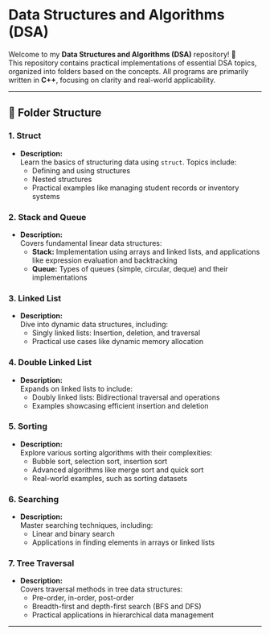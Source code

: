 # Data Structures and Algorithms (DSA)  

Welcome to my **Data Structures and Algorithms (DSA)** repository! 🚀  
This repository contains practical implementations of essential DSA topics, organized into folders based on the concepts. All programs are primarily written in **C++**, focusing on clarity and real-world applicability.  

---

## 📂 Folder Structure  

### 1. **Struct**  
- **Description:**  
  Learn the basics of structuring data using `struct`. Topics include:  
  - Defining and using structures  
  - Nested structures  
  - Practical examples like managing student records or inventory systems  

### 2. **Stack and Queue**  
- **Description:**  
  Covers fundamental linear data structures:  
  - **Stack:** Implementation using arrays and linked lists, and applications like expression evaluation and backtracking  
  - **Queue:** Types of queues (simple, circular, deque) and their implementations  

### 3. **Linked List**  
- **Description:**  
  Dive into dynamic data structures, including:  
  - Singly linked lists: Insertion, deletion, and traversal  
  - Practical use cases like dynamic memory allocation  

### 4. **Double Linked List**  
- **Description:**  
  Expands on linked lists to include:  
  - Doubly linked lists: Bidirectional traversal and operations  
  - Examples showcasing efficient insertion and deletion  

### 5. **Sorting**  
- **Description:**  
  Explore various sorting algorithms with their complexities:  
  - Bubble sort, selection sort, insertion sort  
  - Advanced algorithms like merge sort and quick sort  
  - Real-world examples, such as sorting datasets  

### 6. **Searching**  
- **Description:**  
  Master searching techniques, including:  
  - Linear and binary search  
  - Applications in finding elements in arrays or linked lists  

### 7. **Tree Traversal**  
- **Description:**  
  Covers traversal methods in tree data structures:  
  - Pre-order, in-order, post-order  
  - Breadth-first and depth-first search (BFS and DFS)  
  - Practical applications in hierarchical data management  

---
